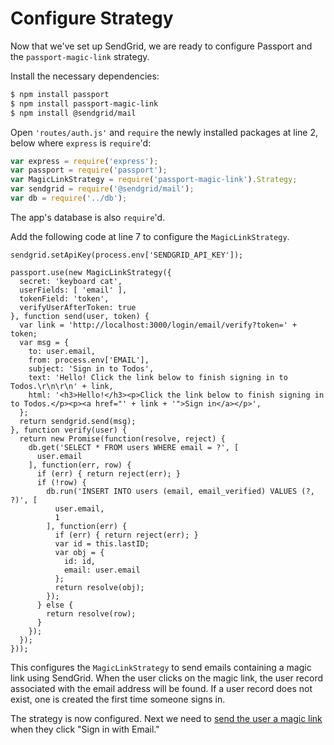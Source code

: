 # Configure Strategy

Now that we've set up SendGrid, we are ready to configure Passport and the
`passport-magic-link` strategy.

Install the necessary dependencies:

```sh
$ npm install passport
$ npm install passport-magic-link
$ npm install @sendgrid/mail
```

Open `'routes/auth.js'` and `require` the newly installed packages at line 2,
below where `express` is `require`'d:

```js
var express = require('express');
var passport = require('passport');
var MagicLinkStrategy = require('passport-magic-link').Strategy;
var sendgrid = require('@sendgrid/mail');
var db = require('../db');
```

The app's database is also `require`'d.

Add the following code at line 7 to configure the `MagicLinkStrategy`.

```
sendgrid.setApiKey(process.env['SENDGRID_API_KEY']);

passport.use(new MagicLinkStrategy({
  secret: 'keyboard cat',
  userFields: [ 'email' ],
  tokenField: 'token',
  verifyUserAfterToken: true
}, function send(user, token) {
  var link = 'http://localhost:3000/login/email/verify?token=' + token;
  var msg = {
    to: user.email,
    from: process.env['EMAIL'],
    subject: 'Sign in to Todos',
    text: 'Hello! Click the link below to finish signing in to Todos.\r\n\r\n' + link,
    html: '<h3>Hello!</h3><p>Click the link below to finish signing in to Todos.</p><p><a href="' + link + '">Sign in</a></p>',
  };
  return sendgrid.send(msg);
}, function verify(user) {
  return new Promise(function(resolve, reject) {
    db.get('SELECT * FROM users WHERE email = ?', [
      user.email
    ], function(err, row) {
      if (err) { return reject(err); }
      if (!row) {
        db.run('INSERT INTO users (email, email_verified) VALUES (?, ?)', [
          user.email,
          1
        ], function(err) {
          if (err) { return reject(err); }
          var id = this.lastID;
          var obj = {
            id: id,
            email: user.email
          };
          return resolve(obj);
        });
      } else {
        return resolve(row);
      }
    });
  });
}));
```

This configures the `MagicLinkStrategy` to send emails containing a magic link
using SendGrid.  When the user clicks on the magic link, the user record
associated with the email address will be found.  If a user record does not
exist, one is created the first time someone signs in.

The strategy is now configured.  Next we need to [send the user a magic link](../send/)
when they click "Sign in with Email."